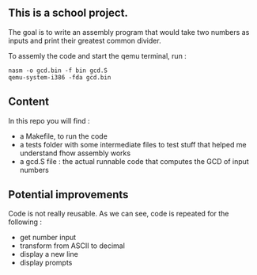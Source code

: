 ## This is a school project.
The goal is to write an assembly program that would take two numbers as inputs and print their greatest common divider.

To assemly the code and start the qemu terminal, run : 
```
nasm -o gcd.bin -f bin gcd.S
qemu-system-i386 -fda gcd.bin
```

## Content
In this repo you will find : 
- a Makefile, to run the code
- a tests folder with some intermediate files to test stuff that helped me understand fhow assembly works
- a gcd.S file : the actual runnable code that computes the GCD of input numbers

## Potential improvements

Code is not really reusable. As we can see, code is repeated for the following : 
- get number input
- transform from ASCII to decimal
- display a new line
- display prompts
